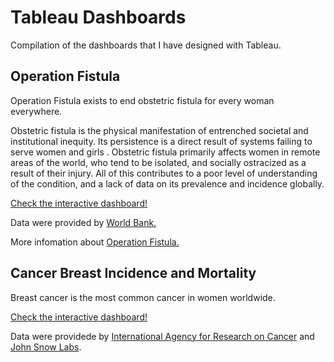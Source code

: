 # Tableau Dashboards

Compilation of the dashboards that I have designed with Tableau.

## Operation Fistula

Operation Fistula exists to end obstetric fistula for every woman everywhere.

Obstetric fistula is the physical manifestation of entrenched societal and institutional inequity.
Its persistence is a direct result of systems failing to serve women and girls . Obstetric fistula
primarily affects women in remote areas of the world, who tend to be isolated, and socially
ostracized as a result of their injury. All of this contributes to a poor level of understanding of
the condition, and a lack of data on its prevalence and incidence globally.

[Check the interactive dashboard!](https://public.tableau.com/profile/maria.grandury#!/vizhome/WorldDevelopmentIndicators-OperationFistula/Dashboard)

Data were provided by [World Bank.](https://datacatalog.worldbank.org/dataset/world-development-indicators)

More infomation about [Operation Fistula.](https://opfistula.org/)

## Cancer Breast Incidence and Mortality

Breast cancer is the most common cancer in women worldwide.

[Check the interactive dashboard!](https://public.tableau.com/profile/maria.grandury#!/vizhome/BreastCancerWorldwide/Dashboard)

Data were providede by [International Agency for Research on Cancer](https://www.iarc.fr/) and [John Snow Labs](https://www.johnsnowlabs.com/).
